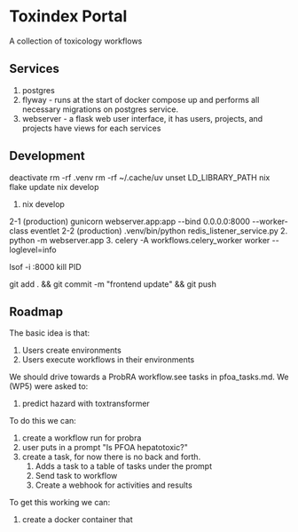# Toxindex Portal
A collection of toxicology workflows

## Services
1. postgres
2. flyway - runs at the start of docker compose up and performs all necessary migrations on postgres service.
3. webserver - a flask web user interface, it has users, projects, and projects have views for each services

## Development
deactivate
rm -rf .venv
rm -rf ~/.cache/uv
unset LD_LIBRARY_PATH
nix flake update
nix develop

1. nix develop

2-1 (production) gunicorn webserver.app:app --bind 0.0.0.0:8000 --worker-class eventlet
2-2 (production) .venv/bin/python redis_listener_service.py
2. python -m webserver.app
3. celery -A workflows.celery_worker worker --loglevel=info

lsof -i :8000
kill PID

git add . && git commit -m "frontend update" && git push

## Roadmap
The basic idea is that: 

1. Users create environments
2. Users execute workflows in their environments

We should drive towards a ProbRA workflow.see tasks in pfoa_tasks.md. We (WP5) were asked to:

1. predict hazard with toxtransformer

To do this we can:

1. create a workflow run for probra
2. user puts in a prompt "Is PFOA hepatotoxic?"
3. create a task, for now there is no back and forth. 
    1. Adds a task to a table of tasks under the prompt
    2. Send task to workflow
    3. Create a webhook for activities and results

To get this working we can:

1. create a docker container that 